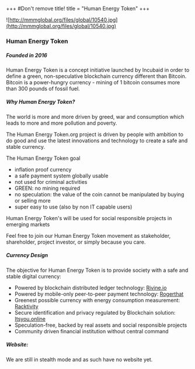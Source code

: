 
+++
#Don't remove title!
title = "Human Energy Token"
+++

![http://mmmglobal.org/files/global/10540.jpg](http://mmmglobal.org/files/global/10540.jpg)

### Human Energy Token



##### Founded in 2016

Human Energy Token is a concept initiative launched by Incubaid in order to define a green, non-speculative blockchain currency different than Bitcoin. Bitcoin is a power-hungry currency - mining of 1 bitcoin consumes more than 300 pounds of fossil fuel.

##### Why Human Energy Token?

The world is more and more driven by greed, war and consumption which leads to more and more pollution and poverty.

The Human Energy Token.org project is driven by people with ambition to do good and use the latest innovations and technology to create a safe and stable currency.

The Human Energy Token goal

* inflation proof currency
* a safe payment system globally usable
* not used for criminal activities
* GREEN: no mining required
* no speculation: the value of the coin cannot be manipulated by buying or selling more
* super easy to use (also by non IT capable users)

Human Energy Token's will be used for social responsible projects in emerging markets

Feel free to join our Human Energy Token movement as stakeholder, shareholder, project investor, or simply because you care.

##### Currency Design

The objective for Human Energy Token is to provide society with a safe and stable digital currency:

* Powered by blockchain distributed ledger technology: [Rivine.io](http://www.incubaid.com/members/Rivine.io/)
* Powered by mobile-only peer-to-peer payment technology: [Rogerthat](http://www.incubaid.com/members/Rogerthat/)
* Greenest possible currency with energy consumption measurement: [Racktivity](http://www.incubaid.com/members/Racktivity/)
* Secure identification and privacy regulated by Blockchain solution: [Itsyou.online](http://www.incubaid.com/members/Itsyou.online/)
* Speculation-free, backed by real assets and social responsible projects
* Community driven financial institution without central command

##### Website:

We are still in stealth mode and as such have no website yet.
